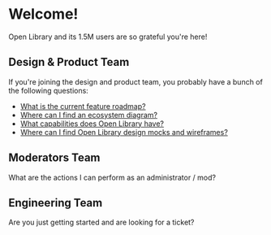 # Welcome!

Open Library and its 1.5M users are so grateful you're here!

## Design & Product Team

If you're joining the design and product team, you probably have a bunch of the following questions:

- [What is the current feature roadmap?](https://github.com/internetarchive/openlibrary/wiki/Roadmap)
- [Where can I find an ecosystem diagram?](https://docs.google.com/document/d/1RUsUnIJM78gTr5ycewUJNwYHERBQdg_Tv-X-OZpwtRY)
- [What capabilities does Open Library have?](https://docs.google.com/document/d/1RUsUnIJM78gTr5ycewUJNwYHERBQdg_Tv-X-OZpwtRY#heading=h.v7l32m5pq3mh)
- [Where can I find Open Library design mocks and wireframes?](https://www.dropbox.com/sh/aii0z9j8a4505f1/AABFExKzYJn692IDtQKpWD3Ia)

## Moderators Team

What are the actions I can perform as an administrator / mod?

## Engineering Team

Are you just getting started and are looking for a ticket?
